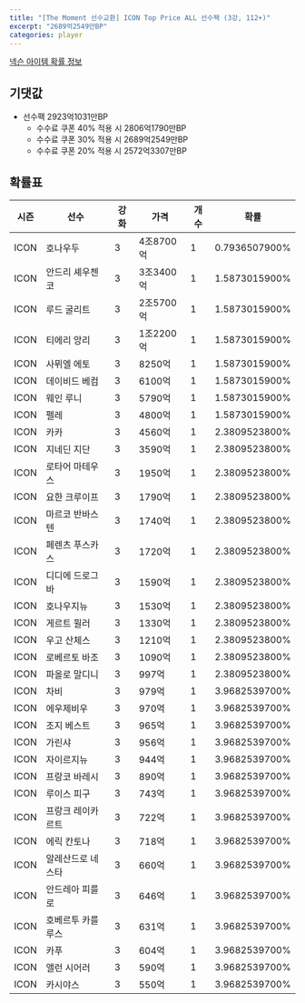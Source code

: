 ```yaml
---
title: "[The Moment 선수교환] ICON Top Price ALL 선수팩 (3강, 112+)"
excerpt: "2689억2549만BP"
categories: player
---
```

[넥슨 아이템 확률 정보](http://iteminfo.nexon.com/probability/fco?sn=6717)

## 기댓값
- 선수팩 2923억1031만BP
  - 수수료 쿠폰 40% 적용 시 2806억1790만BP
  - 수수료 쿠폰 30% 적용 시 2689억2549만BP
  - 수수료 쿠폰 20% 적용 시 2572억3307만BP


## 확률표

|시즌|선수|강화|가격|개수|확률|
|---|---|---|---|---|---|
|ICON|호나우두|3|4조8700억|1|0.7936507900%|
|ICON|안드리 셰우첸코|3|3조3400억|1|1.5873015900%|
|ICON|루드 굴리트|3|2조5700억|1|1.5873015900%|
|ICON|티에리 앙리|3|1조2200억|1|1.5873015900%|
|ICON|사뮈엘 에토|3|8250억|1|1.5873015900%|
|ICON|데이비드 베컴|3|6100억|1|1.5873015900%|
|ICON|웨인 루니|3|5790억|1|1.5873015900%|
|ICON|펠레|3|4800억|1|1.5873015900%|
|ICON|카카|3|4560억|1|2.3809523800%|
|ICON|지네딘 지단|3|3590억|1|2.3809523800%|
|ICON|로타어 마테우스|3|1950억|1|2.3809523800%|
|ICON|요한 크루이프|3|1790억|1|2.3809523800%|
|ICON|마르코 반바스텐|3|1740억|1|2.3809523800%|
|ICON|페렌츠 푸스카스|3|1720억|1|2.3809523800%|
|ICON|디디에 드로그바|3|1590억|1|2.3809523800%|
|ICON|호나우지뉴|3|1530억|1|2.3809523800%|
|ICON|게르트 뮐러|3|1330억|1|2.3809523800%|
|ICON|우고 산체스|3|1210억|1|2.3809523800%|
|ICON|로베르토 바조|3|1090억|1|2.3809523800%|
|ICON|파올로 말디니|3|997억|1|2.3809523800%|
|ICON|차비|3|979억|1|3.9682539700%|
|ICON|에우제비우|3|970억|1|3.9682539700%|
|ICON|조지 베스트|3|965억|1|3.9682539700%|
|ICON|가린샤|3|956억|1|3.9682539700%|
|ICON|자이르지뉴|3|944억|1|3.9682539700%|
|ICON|프랑코 바레시|3|890억|1|3.9682539700%|
|ICON|루이스 피구|3|743억|1|3.9682539700%|
|ICON|프랑크 레이카르트|3|722억|1|3.9682539700%|
|ICON|에릭 칸토나|3|718억|1|3.9682539700%|
|ICON|알레산드로 네스타|3|660억|1|3.9682539700%|
|ICON|안드레아 피를로|3|646억|1|3.9682539700%|
|ICON|호베르투 카를루스|3|631억|1|3.9682539700%|
|ICON|카푸|3|604억|1|3.9682539700%|
|ICON|앨런 시어러|3|590억|1|3.9682539700%|
|ICON|카시야스|3|550억|1|3.9682539700%|
